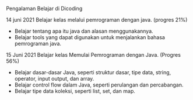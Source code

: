 Pengalaman Belajar di Dicoding

14 juni 2021
Belajar kelas melalui pemrograman dengan java. (progres 21%)
* Belajar tentang apa itu java dan alasan menggunakannya.
* Belajar tools yang dapat digunakan untuk menjalankan bahasa pemrograman java.

15 Juni 2021
Belajar kelas Memulai Pemrograman dengan Java. (Progres 56%)
* Belajar dasar-dasar Java, seperti struktur dasar, tipe data, string, operator, input output, dan array.
* Belajar control flow dalam Java, seperti perulangan dan percabangan.
* Belajar tipe data koleksi, seperti list, set, dan map.

